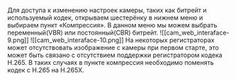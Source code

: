Для доступа к изменению настроек камеры, таких как битрейт и используемый кодек, открываем шестерёнку в нижнем меню и выбираем пункт «Компрессия». В данном меню мы можем выбрать переменный(VBR) или постоянный(CBR) битрейт.
![[cam_web_interaface-9.png]]
![[cam_web_interaface-10.png]]
На некоторых регистраторах может отсутствовать изображение с камеры при первом старте, это может быть связано с отсутствием поддержки регистратором кодека H.265.
В таких случаях в пункте компрессия необходимо поменять кодек с H.265 на H.265X.

